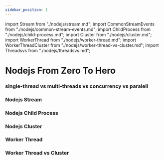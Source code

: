 ```yaml
---
sidebar_position: 1
---
```


import Stream from "./nodejs/stream.md";
import CommonStreamEvents from "./nodejs/common-stream-events.md";
import ChildProcess from "./nodejs/child-process.md";
import Cluster from "./nodejs/cluster.md";
import WorkerThread from "./nodejs/worker-thread.md";
import WorkerThreadCluster from "./nodejs/worker-thread-vs-cluster.md";
import Threadsvs from "./nodejs/threadsvs.md";

# Nodejs From Zero To Hero

### single-thread vs multi-threads vs concurrency vs paralell
<Threadsvs />

### Nodejs Stream
<Stream />

### Nodejs Child Process
<ChildProcess />

### Nodejs Cluster
<Cluster />

### Worker Thread
<WorkerThread />

### Worker Thread vs Cluster
<WorkerThreadCluster />
